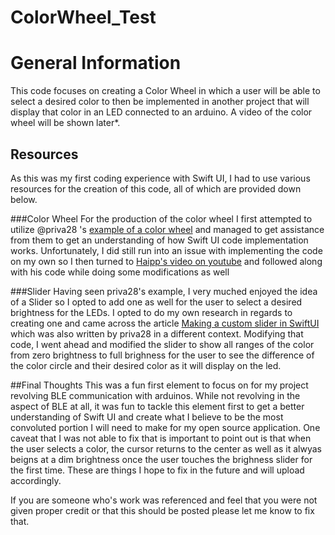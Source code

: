 # ColorWheel_Test

# General Information
This code focuses on creating a Color Wheel in which a user will be able to select a desired color to then be implemented in another project that will
display that color in an LED connected to an arduino. A video of the color wheel will be shown later*.

## Resources
As this was my first coding experience with Swift UI, I had to use various resources for the creation of this code, all of which are provided down below.

###Color Wheel
For the production of the color wheel I first attempted to utilize @priva28 's [example of a color wheel](https://github.com/Priva28/SwiftUIColourWheel) and managed to get assistance from them to get an understanding
of how Swift UI code implementation works. Unfortunately, I did still run into an issue with implementing the code on my own so I then turned to [Haipp's video on youtube](https://www.youtube.com/watch?v=dPQM332JOWY)
and followed along with his code while doing some modifications as well

###Slider
Having seen priva28's example, I very muched enjoyed the idea of a Slider so I opted to add one as well for the user to select a desired brightness for the LEDs. I opted to do my own research
in regards to creating one and came across the article [Making a custom slider in SwiftUI](https://priva28.medium.com/making-a-custom-slider-in-swiftui-db440cd6d88c) which was also written by priva28 
in a different context. Modifying that code, I went ahead and modified the slider to show all ranges of the color from zero brightness to full brighness for the user to see the difference of the color
circle and their desired color as it will display on the led.




##Final Thoughts
This was a fun first element to focus on for my project revolving BLE communication with arduinos. While not revolving in the aspect of BLE at all, it was fun to tackle
this element first to get a better understanding of Swift UI and create what I believe to be the most convoluted portion I will need to make for my open source application.
One caveat that I was not able to fix that is important to point out is that when the user selects a color, the cursor returns to the center as well as it alwyas beigns at a dim brightness once
the user touches the brighness slider for the first time. These are things I hope to fix in the future and will upload accordingly.

If you are someone who's work was referenced and feel that you were not given proper credit or that this should be posted please let me know to fix that.
